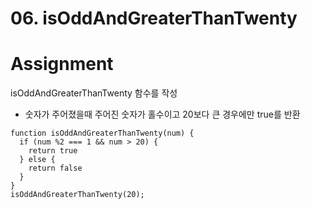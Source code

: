 # 06. isOddAndGreaterThanTwenty

# Assignment

isOddAndGreaterThanTwenty 함수를 작성

- 숫자가 주어졌을때 주어진 숫자가 홀수이고 20보다 큰 경우에만 true를 반환

```
function isOddAndGreaterThanTwenty(num) {
  if (num %2 === 1 && num > 20) {
    return true
  } else {
    return false
  }
}
isOddAndGreaterThanTwenty(20);
```
